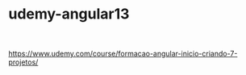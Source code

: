 # udemy-angular13
<br><br>
https://www.udemy.com/course/formacao-angular-inicio-criando-7-projetos/
